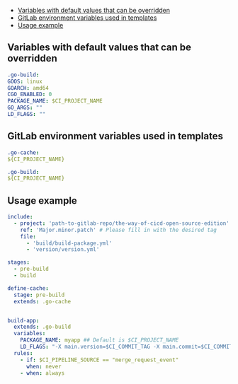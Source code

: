 - [Variables with default values that can be overridden](#variables-with-default-values-that-can-be-overridden)
- [GitLab environment variables used in templates](#gitlab-environment-variables-used-in-templates)
- [Usage example](#usage-example)

## Variables with default values that can be overridden
```yaml
.go-build:
GOOS: linux
GOARCH: amd64
CGO_ENABLED: 0
PACKAGE_NAME: $CI_PROJECT_NAME
GO_ARGS: ""
LD_FLAGS: ""
```

## GitLab environment variables used in templates
```yaml
.go-cache:
${CI_PROJECT_NAME}

.go-build:
${CI_PROJECT_NAME}
```

## Usage example
```yaml
include:
  - project: 'path-to-gitlab-repo/the-way-of-cicd-open-source-edition'
    ref: 'Major.minor.patch' # Please fill in with the desired tag
    file:
      - 'build/build-package.yml'
      - 'version/version.yml'

stages:
  - pre-build
  - build

define-cache:
  stage: pre-build
  extends: .go-cache


build-app:
  extends: .go-build
  variables:
    PACKAGE_NAME: myapp ## Default is $CI_PROJECT_NAME
    LD_FLAGS: "-X main.version=$CI_COMMIT_TAG -X main.commit=$CI_COMMIT_SHA"
  rules:
    - if: $CI_PIPELINE_SOURCE == "merge_request_event"
      when: never
    - when: always

```